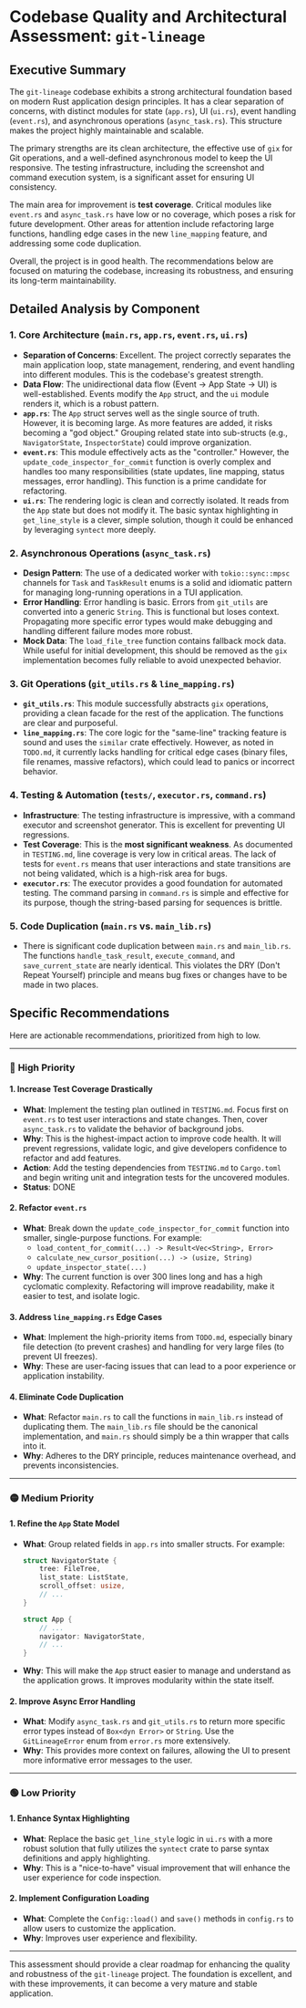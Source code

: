 # Codebase Quality and Architectural Assessment: `git-lineage`

## Executive Summary

The `git-lineage` codebase exhibits a strong architectural foundation based on modern Rust application design principles. It has a clear separation of concerns, with distinct modules for state (`app.rs`), UI (`ui.rs`), event handling (`event.rs`), and asynchronous operations (`async_task.rs`). This structure makes the project highly maintainable and scalable.

The primary strengths are its clean architecture, the effective use of `gix` for Git operations, and a well-defined asynchronous model to keep the UI responsive. The testing infrastructure, including the screenshot and command execution system, is a significant asset for ensuring UI consistency.

The main area for improvement is **test coverage**. Critical modules like `event.rs` and `async_task.rs` have low or no coverage, which poses a risk for future development. Other areas for attention include refactoring large functions, handling edge cases in the new `line_mapping` feature, and addressing some code duplication.

Overall, the project is in good health. The recommendations below are focused on maturing the codebase, increasing its robustness, and ensuring its long-term maintainability.

## Detailed Analysis by Component

### 1. **Core Architecture (`main.rs`, `app.rs`, `event.rs`, `ui.rs`)**

*   **Separation of Concerns**: Excellent. The project correctly separates the main application loop, state management, rendering, and event handling into different modules. This is the codebase's greatest strength.
*   **Data Flow**: The unidirectional data flow (Event → App State → UI) is well-established. Events modify the `App` struct, and the `ui` module renders it, which is a robust pattern.
*   **`app.rs`**: The `App` struct serves well as the single source of truth. However, it is becoming large. As more features are added, it risks becoming a "god object." Grouping related state into sub-structs (e.g., `NavigatorState`, `InspectorState`) could improve organization.
*   **`event.rs`**: This module effectively acts as the "controller." However, the `update_code_inspector_for_commit` function is overly complex and handles too many responsibilities (state updates, line mapping, status messages, error handling). This function is a prime candidate for refactoring.
*   **`ui.rs`**: The rendering logic is clean and correctly isolated. It reads from the `App` state but does not modify it. The basic syntax highlighting in `get_line_style` is a clever, simple solution, though it could be enhanced by leveraging `syntect` more deeply.

### 2. **Asynchronous Operations (`async_task.rs`)**

*   **Design Pattern**: The use of a dedicated worker with `tokio::sync::mpsc` channels for `Task` and `TaskResult` enums is a solid and idiomatic pattern for managing long-running operations in a TUI application.
*   **Error Handling**: Error handling is basic. Errors from `git_utils` are converted into a generic `String`. This is functional but loses context. Propagating more specific error types would make debugging and handling different failure modes more robust.
*   **Mock Data**: The `load_file_tree` function contains fallback mock data. While useful for initial development, this should be removed as the `gix` implementation becomes fully reliable to avoid unexpected behavior.

### 3. **Git Operations (`git_utils.rs` & `line_mapping.rs`)**

*   **`git_utils.rs`**: This module successfully abstracts `gix` operations, providing a clean facade for the rest of the application. The functions are clear and purposeful.
*   **`line_mapping.rs`**: The core logic for the "same-line" tracking feature is sound and uses the `similar` crate effectively. However, as noted in `TODO.md`, it currently lacks handling for critical edge cases (binary files, file renames, massive refactors), which could lead to panics or incorrect behavior.

### 4. **Testing & Automation (`tests/`, `executor.rs`, `command.rs`)**

*   **Infrastructure**: The testing infrastructure is impressive, with a command executor and screenshot generator. This is excellent for preventing UI regressions.
*   **Test Coverage**: This is the **most significant weakness**. As documented in `TESTING.md`, line coverage is very low in critical areas. The lack of tests for `event.rs` means that user interactions and state transitions are not being validated, which is a high-risk area for bugs.
*   **`executor.rs`**: The executor provides a good foundation for automated testing. The command parsing in `command.rs` is simple and effective for its purpose, though the string-based parsing for sequences is brittle.

### 5. **Code Duplication (`main.rs` vs. `main_lib.rs`)**

*   There is significant code duplication between `main.rs` and `main_lib.rs`. The functions `handle_task_result`, `execute_command`, and `save_current_state` are nearly identical. This violates the DRY (Don't Repeat Yourself) principle and means bug fixes or changes have to be made in two places.

## Specific Recommendations

Here are actionable recommendations, prioritized from high to low.

---

### 🔴 **High Priority**

#### 1. **Increase Test Coverage Drastically**
*   **What**: Implement the testing plan outlined in `TESTING.md`. Focus first on `event.rs` to test user interactions and state changes. Then, cover `async_task.rs` to validate the behavior of background jobs.
*   **Why**: This is the highest-impact action to improve code health. It will prevent regressions, validate logic, and give developers confidence to refactor and add features.
*   **Action**: Add the testing dependencies from `TESTING.md` to `Cargo.toml` and begin writing unit and integration tests for the uncovered modules.
*   **Status**: DONE

#### 2. **Refactor `event.rs`**
*   **What**: Break down the `update_code_inspector_for_commit` function into smaller, single-purpose functions. For example:
    *   `load_content_for_commit(...) -> Result<Vec<String>, Error>`
    *   `calculate_new_cursor_position(...) -> (usize, String)`
    *   `update_inspector_state(...)`
*   **Why**: The current function is over 300 lines long and has a high cyclomatic complexity. Refactoring will improve readability, make it easier to test, and isolate logic.

#### 3. **Address `line_mapping.rs` Edge Cases**
*   **What**: Implement the high-priority items from `TODO.md`, especially binary file detection (to prevent crashes) and handling for very large files (to prevent UI freezes).
*   **Why**: These are user-facing issues that can lead to a poor experience or application instability.

#### 4. **Eliminate Code Duplication**
*   **What**: Refactor `main.rs` to call the functions in `main_lib.rs` instead of duplicating them. The `main_lib.rs` file should be the canonical implementation, and `main.rs` should simply be a thin wrapper that calls into it.
*   **Why**: Adheres to the DRY principle, reduces maintenance overhead, and prevents inconsistencies.

---

### 🟡 **Medium Priority**

#### 1. **Refine the `App` State Model**
*   **What**: Group related fields in `app.rs` into smaller structs. For example:
    ```rust
    struct NavigatorState {
        tree: FileTree,
        list_state: ListState,
        scroll_offset: usize,
        // ...
    }

    struct App {
        // ...
        navigator: NavigatorState,
        // ...
    }
    ```
*   **Why**: This will make the `App` struct easier to manage and understand as the application grows. It improves modularity within the state itself.

#### 2. **Improve Async Error Handling**
*   **What**: Modify `async_task.rs` and `git_utils.rs` to return more specific error types instead of `Box<dyn Error>` or `String`. Use the `GitLineageError` enum from `error.rs` more extensively.
*   **Why**: This provides more context on failures, allowing the UI to present more informative error messages to the user.

---

### 🟢 **Low Priority**

#### 1. **Enhance Syntax Highlighting**
*   **What**: Replace the basic `get_line_style` logic in `ui.rs` with a more robust solution that fully utilizes the `syntect` crate to parse syntax definitions and apply highlighting.
*   **Why**: This is a "nice-to-have" visual improvement that will enhance the user experience for code inspection.

#### 2. **Implement Configuration Loading**
*   **What**: Complete the `Config::load()` and `save()` methods in `config.rs` to allow users to customize the application.
*   **Why**: Improves user experience and flexibility.

---

This assessment should provide a clear roadmap for enhancing the quality and robustness of the `git-lineage` project. The foundation is excellent, and with these improvements, it can become a very mature and stable application.
